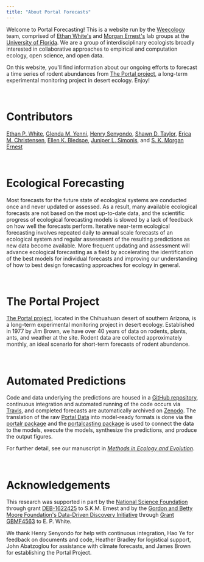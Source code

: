 ```yaml
---
title: "About Portal Forecasts"
---
```


Welcome to Portal Forecasting! This is a website run by the [Weecology](http://weecology.org/) team, comprised of [Ethan White's](http://whitelab.weecology.org/) and [Morgan Ernest's](http://ernestlab.weecology.org/) lab groups at the [University of Florida](http://www.wec.ufl.edu/). We are a group of interdisciplinary ecologists broadly interested in collaborative approaches to empirical and computation ecology, open science, and open data.

On this website, you'll find information about our ongoing efforts to forecast a time series of rodent abundances from [The Portal project](http://portal.weecology.org/), a long-term experimental monitoring project in desert ecology. Enjoy! 

<br>

# Contributors

[Ethan P. White](https://orcid.org/0000-0001-6728-7745), [Glenda M. Yenni](https://orcid.org/0000-0001-6969-1848), [Henry Senyondo](https://orcid.org/0000-0001-7105-5808), [Shawn D. Taylor](https://orcid.org/0000-0002-6178-6903), [Erica M. Christensen](https://orcid.org/0000-0002-5635-2502), [Ellen K. Bledsoe](https://orcid.org/0000-0002-3629-7235), [Juniper L. Simonis](https://orcid.org/0000-0001-9798-0460), and [S. K. Morgan Ernest](https://orcid.org/0000-0002-6026-8530)

<br>

# Ecological Forecasting

Most forecasts for the future state of ecological systems are conducted once and never updated or assessed. As a result, many available ecological forecasts are not based on the most up-to-date data, and the scientific progress of ecological forecasting models is slowed by a lack of feedback on how well the forecasts perform. Iterative near-term ecological forecasting involves repeated daily to annual scale forecasts of an ecological system and regular assessment of the resulting predictions as new data become available. More frequent updating and assessment will advance ecological forecasting as a field by accelerating the identification of the best models for individual forecasts and improving our understanding of how to best design forecasting approaches for ecology in general. 

<br>

# The Portal Project

[The Portal project](http://portal.weecology.org/), located in the Chihuahuan desert of southern Arizona, is a long-term experimental monitoring project in desert ecology. Established in 1977 by Jim Brown, we have over 40 years of data on rodents, plants, ants, and weather at the site. Rodent data are collected approximately monthly, an ideal scenario for short-term forecasts of rodent abundance.

<br>

# Automated Predictions

Code and data underlying the predictions are housed in a [GitHub repository](https://github.com/weecology/portalPredictions), continuous integration and automated running of the code occurs via [Travis](https://travis-ci.org/weecology/portalPredictions), and completed forecasts are automatically archived on [Zenodo](https://doi.org/10.5281/zenodo.2581421). The translation of the raw [Portal Data](https://github.com/weecology/PortalData) into model-ready formats is done via the [portalr package](https://github.com/weecology/Portalr) and the [portalcasting package](https://github.com/weecology/Portalcasting) is used to connect the data to the models, execute the models, synthesize the predictions, and produce the output figures.

For further detail, see our manuscript in [*Methods in Ecology and Evolution*]( https://doi.org/10.1111/2041-210X.13104).

<br>

# Acknowledgements 

This research was supported in part by the [National Science Foundation](http://nsf.gov/) through grant [DEB-1622425](https://www.nsf.gov/awardsearch/showAward?AWD_ID=1622425) to S.K.M. Ernest and by the [Gordon and Betty Moore Foundation's Data-Driven Discovery Initiative](http://www.moore.org/programs/science/data-driven-discovery) through [Grant GBMF4563](http://www.moore.org/grants/list/GBMF4563) to E. P. White. 

We thank Henry Senyondo for help with continuous integration, Hao Ye for feedback on documents and code, Heather Bradley for logistical support, John Abatzoglou for assistance with climate forecasts, and James Brown for establishing the Portal Project.